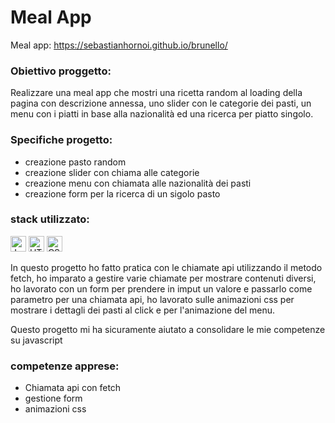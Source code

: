# Meal App
Meal app: https://sebastianhornoi.github.io/brunello/
### Obiettivo proggetto: 
Realizzare una meal app che mostri una ricetta random al loading della pagina con descrizione annessa, uno slider con le categorie dei pasti, un menu con i piatti in base
alla nazionalità ed una ricerca per piatto singolo.

### Specifiche progetto: 
- creazione pasto random
- creazione slider con chiama alle categorie
- creazione menu con chiamata alle nazionalità dei pasti
- creazione form per la ricerca di un sigolo pasto

### stack utilizzato:
<img src="https://img.shields.io/badge/JavaScript-282C34?logo=javascript&logoColor=F7DF1E" alt="JavaScript logo" title="JavaScript" height="25" /> <img src="https://img.shields.io/badge/HTML5-282C34?logo=html5&logoColor=E34F26" alt="HTML5 logo" title="HTML5" height="25" /> <img src="https://img.shields.io/badge/CSS3-282C34?logo=css3&logoColor=1572B6" alt="CSS3 logo" title="CSS3" height="25" />

In questo progetto ho fatto pratica con le chiamate api utilizzando il metodo fetch, ho imparato a gestire varie chiamate per mostrare contenuti diversi, 
ho lavorato con un form per prendere in imput un valore e passarlo come parametro per una chiamata api, ho lavorato sulle animazioni css per mostrare i dettagli dei pasti
al click e per l'animazione del menu.

Questo progetto mi ha sicuramente aiutato a consolidare le mie competenze su javascript
                    
### competenze apprese:                   
- Chiamata api con fetch
- gestione form
- animazioni css

